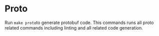 # Proto

Run `make proto`to generate protobuf code. This commands runs all proto related commands including linting and all related code generation.